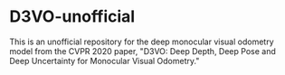 # D3VO-unofficial
This is an unofficial repository for the deep monocular visual odometry model from the CVPR 2020 paper, "D3VO: Deep Depth, Deep Pose and Deep Uncertainty for Monocular Visual Odometry." 
